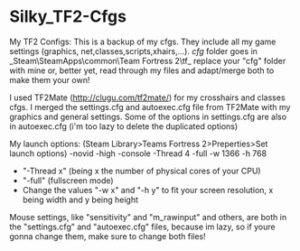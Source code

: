 # Silky_TF2-Cfgs
My TF2 Configs:
This is a backup of my cfgs.
They include all my game settings (graphics, net,classes,scripts,xhairs,...).
_cfg_ folder goes in _Steam\SteamApps\common\Team Fortress 2\tf\_
replace your "cfg" folder with mine or, better yet, read through my files and adapt/merge both to make them your own!

I used TF2Mate (http://clugu.com/tf2mate/) for my crosshairs and classes cfgs.
I merged the settings.cfg and autoexec.cfg file from TF2Mate with my graphics and general settings.
Some of the options in settings.cfg are also in autoexec.cfg (i'm too lazy to delete the duplicated options)

My launch options: (Steam Library>Teams Fortress 2>Preperties>Set launch options)
-novid -high -console -Thread 4 -full -w 1366 -h 768

* "-Thread x" (being x the number of physical cores of your CPU)
* "-full" (fullscreen mode)
* Change the values "-w x" and "-h y" to fit your screen resolution, x being width and y being height

Mouse settings, like "sensitivity" and "m_rawinput" and others, are both in the "settings.cfg" and "autoexec.cfg" files, because im lazy, so if youre gonna change them, make sure to change both files!
